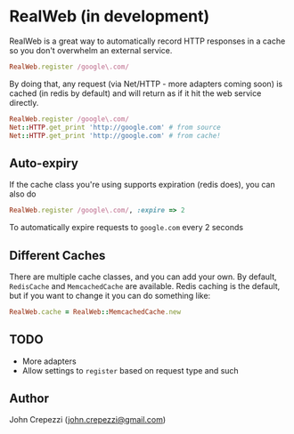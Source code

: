 # RealWeb (in development)

RealWeb is a great way to automatically record HTTP responses in a cache so you don't overwhelm an external service.

``` ruby
RealWeb.register /google\.com/
```

By doing that, any request (via Net/HTTP - more adapters coming soon) is cached (in redis by default) and will return as if it hit the web service directly.

``` ruby
RealWeb.register /google\.com/
Net::HTTP.get_print 'http://google.com' # from source
Net::HTTP.get_print 'http://google.com' # from cache!
```

## Auto-expiry

If the cache class you're using supports expiration (redis does), you can also do

``` ruby
RealWeb.register /google\.com/, :expire => 2
```

To automatically expire requests to `google.com` every 2 seconds

## Different Caches

There are multiple cache classes, and you can add your own.  By default, `RedisCache` and `MemcachedCache` are available.  Redis caching is the default, but if you want to change it you can do something like:

``` ruby
RealWeb.cache = RealWeb::MemcachedCache.new
```

## TODO

* More adapters
* Allow settings to `register` based on request type and such

## Author

John Crepezzi (john.crepezzi@gmail.com)
